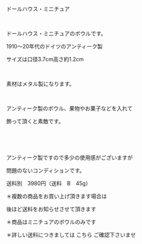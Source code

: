 <link rel="stylesheet" type="text/css" href="/assets/css/styles.css">

ドールハウス・ミニチュア

 

ドールハウス・ミニチュアのボウルです。

1910〜20年代のドイツのアンティーク製

サイズは口径3.7cm高さ約1.2cm

<img alt="" src="http://blog.cnobi.jp/v1/blog/user/71e35865e9e62f3f9d70420d6124d2ab/1431807138"/>   

素材はメタル製になります。

<img alt="" src="http://blog.cnobi.jp/v1/blog/user/71e35865e9e62f3f9d70420d6124d2ab/1431807157"/>    

アンティーク製のボウル、果物やお菓子などを入れて

飾って頂くと素敵です。

<img alt="" src="http://blog.cnobi.jp/v1/blog/user/71e35865e9e62f3f9d70420d6124d2ab/1431807158"/>   

 <img alt="" src="http://blog.cnobi.jp/v1/blog/user/71e35865e9e62f3f9d70420d6124d2ab/1431807159"/>    

アンティーク製ですので多少の使用感がございますが

問題のないコンディションです。

送料別　3980円（送料　B　45g）

＊複数の商品をお買い上げ頂きます場合は

後ほど送料をお知らせさせて頂きます

＊商品はミニチュアのボウルのみです

＊詳しい送料につきましては
こちら
ご確認下さいませ